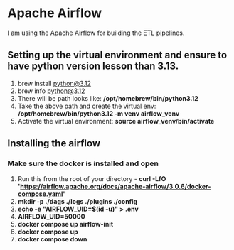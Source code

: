 # Apache Airflow
I am using the Apache Airflow for building the ETL pipelines.
## Setting up the virtual environment and ensure to have python version lesson than 3.13. 
1. brew install python@3.12
2. brew info python@3.12
3. There will be path looks like: **/opt/homebrew/bin/python3.12**
4. Take the above path and create the virtual env: **/opt/homebrew/bin/python3.12 -m venv airflow_venv**
5. Activate the virtual environment: **source airflow_venv/bin/activate**

## Installing the airflow
### Make sure the docker is installed and open
1. Run this from the root of your directory - **curl -LfO 'https://airflow.apache.org/docs/apache-airflow/3.0.6/docker-compose.yaml'**
2. **mkdir -p ./dags ./logs ./plugins ./config**
3. **echo -e "AIRFLOW_UID=$(id -u)" > .env**
4. **AIRFLOW_UID=50000**
5. **docker compose up airflow-init**
6. **docker compose up**
7. **docker compose down**
